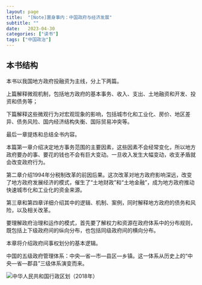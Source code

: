 ```yaml
---
layout: page
title:  "[Note]置身事内：中国政府与经济发展"
subtitle: ""
date:   2023-04-30 
categories: ["读书"]
tags: ["中国政治"]
---
```




## 本书结构

本书以我国地方政府投融资为主线，分上下两篇。

上篇解释微观机制，包括地方政府的基本事务、收入、支出、土地融资和开发、投资和债务等；

下篇解释这些微观行为对宏观现象的影响，包括城市化和工业化、房价、地区差异、债务风险、国内经济结构失衡、国际贸易冲突等。

最后一章提炼和总结全书内容。



本篇第一章介绍决定地方事务范围的主要因素，这些因素不会经常变化，所以地方政府要办的事、要花的钱也不会有巨大变动。一旦收入发生大幅变动，收支矛盾就会改变政府行为。

第二章介绍1994年分税制改革的前因后果。这次改革对地方政府影响深远，改变了地方政府发展经济的模式，催生了“土地财政”和“土地金融”，成为地方政府推动快速城市化和工业化的资金来源。

第三章和第四章详细介绍其中的逻辑、机制、案例，同时解释地方政府的债务和风险，以及相关改革。



要理解政府治理和运作的模式，首先要了解权力和资源在政府体系中的分布规则，既包括上下级政府间的纵向分布，也包括同级政府间的横向分布。

本章将介绍政府间事权划分的基本逻辑。

中国的五级政府管理体系：中央—省—市—县区—乡镇。这一体系从历史上的“中央—省—郡县”三级体系演变而来。

![中华人民共和国行政区划（2018年）](https://res.weread.qq.com/wrepub/epub_40055543_4)





